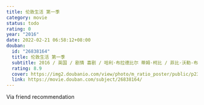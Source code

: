 ```yaml
---
title: 伦敦生活 第一季
category: movie
status: todo
rating: 0
year: "2016"
date: 2022-02-21 06:58:12+08:00
douban:
  id: "26838164"
  title: 伦敦生活 第一季
  subtitle: 2016 / 英国 / 剧情 喜剧 / 哈利·布拉德比尔 蒂姆·柯比 / 菲比·沃勒-布里奇 比尔·帕特森
  rating: 8.9
  cover: https://img2.doubanio.com/view/photo/m_ratio_poster/public/p2381631493.jpg
  link: https://movie.douban.com/subject/26838164/
---
```


Via friend recommendation 
